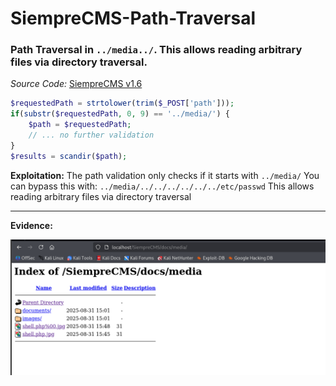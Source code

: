 # SiempreCMS-Path-Traversal

### Path Traversal in ``../media../``. This allows reading arbitrary files via directory traversal.
*Source Code:* [SiempreCMS v1.6](https://github.com/SiempreCMS/SiempreCMS)

```php
$requestedPath = strtolower(trim($_POST['path']));
if(substr($requestedPath, 0, 9) == '../media/') {
    $path = $requestedPath; 
    // ... no further validation
}
$results = scandir($path);
```

**Exploitation:**
The path validation only checks if it starts with ``../media/``
You can bypass this with: ``../media/../../../../../../etc/passwd``
This allows reading arbitrary files via directory traversal

---

**Evidence:**

![](./pathtraversal.png)

